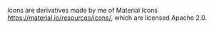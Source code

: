 Icons are derivatives made by me of Material Icons <https://material.io/resources/icons/>, which are licensed Apache 2.0.
